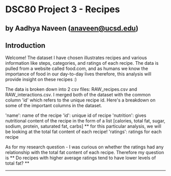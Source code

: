 # DSC80 Project 3 - Recipes 

by Aadhya Naveen (anaveen@ucsd.edu)
---

## Introduction

Welcome! The dataset I have chosen illustrates recipes and various information like steps, categories, and ratings of each recipe. The data is pulled from a website called food.com, and as humans we know the importance of food in our day-to-day lives therefore, this analysis will provide insight on these recipes :)

The data is broken down into 2 csv files: RAW_recipes.csv and RAW_interactions.csv. I merged both of the dataset with the common column 'id' which refers to the unique recipe id. Here's a breakdown on some of the important columns in the dataset.

'name': name of the recipe
'id': unique id of recipe
'nutrition': gives nutritional content of the recipe in the form of a list [calories, total fat, sugar, sodium, protein, saturated fat, carbs] ** for this particular analysis, we will be looking at the total fat content of each recipe!
'ratings': ratings for each recipe

As for my research question - I was curious on whether the ratings had any relationship with the total fat content of each recipe. Therefore my question is ** Do recipes with higher average ratings tend to have lower levels of total fat? **

---
